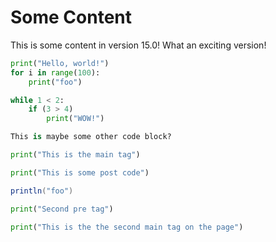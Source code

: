# Some Content

This is some content in version 15.0! What an exciting version!

```py
print("Hello, world!")
for i in range(100):
    print("foo")

while 1 < 2:
    if (3 > 4)
        print("WOW!")
```

```{.py .py-pre}
This is maybe some other code block?
```

```py
print("This is the main tag")
```

```{.py .py-post}
print("This is some post code")
```

```java
println("foo")
```

```{.py .py-pre}
print("Second pre tag")
```

```py
print("This is the the second main tag on the page")
```